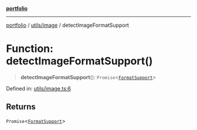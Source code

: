 [**portfolio**](../../../README.md)

***

[portfolio](../../../modules.md) / [utils/image](../README.md) / detectImageFormatSupport

# Function: detectImageFormatSupport()

> **detectImageFormatSupport**(): `Promise`\<[`FormatSupport`](../interfaces/FormatSupport.md)\>

Defined in: [utils/image.ts:6](https://github.com/tnorlund/Portfolio/blob/1ce9d793fe74ca9a6c4e46e63e7f387705839dcd/portfolio/utils/image.ts#L6)

## Returns

`Promise`\<[`FormatSupport`](../interfaces/FormatSupport.md)\>
